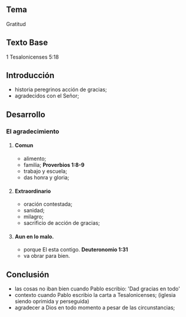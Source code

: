## Tema 
Gratitud

## Texto Base
1 Tesalonicenses 5:18

## Introducción 
- historia peregrinos acción de gracias;
- agradecidos con el Señor;

## Desarrollo
### El agradecimiento
1)  #### Comun
    - alimento;
    - familia; **Proverbios 1:8-9**
    - trabajo y escuela;
    - das honra y gloria;
2)  #### Extraordinario
    - oración contestada;
    - sanidad;
    - milagro;
    - sacrificio de acción de gracias;
3)  #### Aun en lo malo.
    - porque El esta contigo. **Deuteronomio 1:31**
    - va obrar para bien. 


## Conclusión
- las cosas no iban bien cuando Pablo escribio: 'Dad gracias en todo'
- contexto cuando Pablo escribio la carta a Tesalonicenses; (iglesia siendo oprimida y perseguida)
- agradecer a Dios en todo momento a pesar de las circunstancias;
